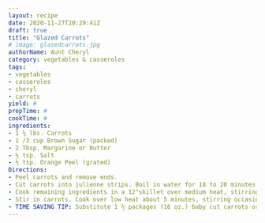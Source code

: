 ```yaml
--- 
layout: recipe 
date: 2020-11-27T20:29:41Z 
draft: true 
title: "Glazed Carrots" 
# image: glazedcarrots.jpg 
authorName: Aunt Cheryl 
category: vegetables & casseroles 
tags: 
- vegetables 
- casseroles 
- cheryl 
- carrots 
yield: # 
prepTime: # 
cookTime: # 
ingredients: 
- 1 ½ lbs. Carrots 
- 1 /3 cup Brown Sugar (packed) 
- 2 Tbsp. Margarine or Butter 
- ½ tsp. Salt 
- ½ tsp. Orange Peel (grated) 
Directions: 
- Peel carrots and remove ends. 
- Cut carrots into julienne strips. Boil in water for 18 to 20 minutes ( or steam for 9 to 11 minutes or microwave in ¼ cup water for 6 to 8 minutes). 
- Cook remaining ingredients in a 12"skillet over medium heat, stirring constantly, until bubbly. 
- Stir in carrots. Cook over low heat about 5 minutes, stirring occasionally, until carrots are glazed and hot 
- TIME SAVING TIP: Substitute 1 ½ packages (16 oz.) baby cut carrots or frozen sliced carrots, cooked as directed on the package, for the regular carrots. 
---
```

